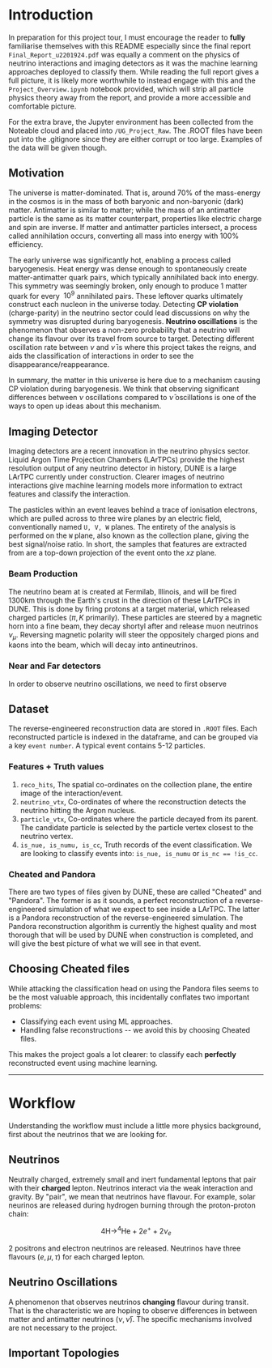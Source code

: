 # Introduction

In preparation for this project tour, I must encourage the reader to **fully** familiarise themselves with this README especially since the final report `Final_Report_u2201924.pdf` was equally a comment on the physics of neutrino interactions and imaging detectors as it was the machine learning approaches deployed to classify them. While reading the full report gives a full picture, it is likely more worthwhile to instead engage with this and the `Project_Overview.ipynb` notebook provided, which will strip all particle physics theory away from the report, and provide a more accessible and comfortable picture.

For the extra brave, the Jupyter environment has been collected from the Noteable cloud and placed into `/UG_Project_Raw`. The .ROOT files have been put into the .gitignore since they are either corrupt or too large. Examples of the data will be given though.

## Motivation

The universe is matter-dominated. That is, around 70% of the mass-energy in the cosmos is in the mass of both baryonic and non-baryonic (dark) matter. Antimatter is similar to matter; while the mass of an antimatter particle is the same as its matter counterpart, properties like electric charge and spin are inverse. If matter and antimatter particles intersect, a process called annihilation occurs, converting all mass into energy with 100% efficiency.

The early universe was significantly hot, enabling a process called baryogenesis. Heat energy was dense enough to spontaneously create matter-antimatter quark pairs, which typically annihilated back into energy. This symmetry was seemingly broken, only enough to produce 1 matter quark for every $~10^9$ annihilated pairs. These leftover quarks ultimately construct each nucleon in the universe today. Detecting **CP violation** (charge-parity) in the neutrino sector could lead discussions on why the symmetry was disrupted during baryogenesis. **Neutrino oscillations** is the phenomenon that observes a non-zero probability that a neutrino will change its flavour over its travel from source to target. Detecting different oscillation rate between $\nu$ and $\bar{\nu}$ is where this project takes the reigns, and aids the classification of interactions in order to see the disappearance/reappearance.

In summary, the matter in this universe is here due to a mechanism causing CP violation during baryogenesis. We think that observing significant differences between $\nu$ oscillations compared to $\bar{\nu}$ oscillations is one of the ways to open up ideas about this mechanism.

## Imaging Detector

Imaging detectors are a recent innovation in the neutrino physics sector. Liquid Argon Time Projection Chambers (LArTPCs) provide the highest resolution output of any neutrino detector in history, DUNE is a large LArTPC currently under construction. Clearer images of neutrino interactions give machine learning models more information to extract features and classify the interaction.

The pasticles within an event leaves behind a trace of ionisation electrons, which are pulled across to three wire planes by an electric field, conventionally named `U, V, W` planes. The entirety of the analysis is performed on the `W` plane, also known as the collection plane, giving the best signal/noise ratio. In short, the samples that features are extracted from are a top-down projection of the event onto the $xz$ plane.

### Beam Production

The neutrino beam at is created at Fermilab, Illinois, and will be fired 1300km through the Earth's crust in the direction of these LArTPCs in DUNE. This is done by firing protons at a target material, which released charged particles ($\pi, K$ primarily). These particles are steered by a magnetic horn into a fine beam, they decay shortyl after and release muon neutrinos $\nu_\mu$. Reversing magnetic polarity will steer the oppositely charged pions and kaons into the beam, which will decay into antineutrinos.

### Near and Far detectors

In order to observe neutrino oscillations, we need to first observe

## Dataset

The reverse-engineered reconstruction data are stored in `.ROOT` files. Each reconstructed particle is indexed in the dataframe, and can be grouped via a key `event number`. A typical event contains 5-12 particles.

### Features + Truth values

1. `reco_hits`, The spatial co-ordinates on the collection plane, the entire image of the interaction/event.
2. `neutrino_vtx`, Co-ordinates of where the reconstruction detects the neutrino hitting the Argon nucleus.
3. `particle_vtx`, Co-ordinates where the particle decayed from its parent. The candidate particle is selected by the particle vertex closest to the neutrino vertex.
4. `is_nue, is_numu, is_cc`, Truth records of the event classification. We are looking to classify events into: `is_nue, is_numu` or `is_nc == !is_cc`. 

### Cheated and Pandora

There are two types of files given by DUNE, these are called "Cheated" and "Pandora". The former is as it sounds, a perfect reconstruction of a reverse-engineered simulation of what we expect to see inside a LArTPC. The latter is a Pandora reconstruction of the reverse-engineered simulation. The Pandora reconstruction algorithm is currently the highest quality and most thorough that will be used by DUNE when construction is completed, and will give the best picture of what we will see in that event.

## Choosing Cheated files

While attacking the classification head on using the Pandora files seems to be the most valuable approach, this incidentally conflates two important problems:

- Classifying each event using ML approaches.
- Handling false reconstructions -- we avoid this by choosing Cheated files.

This makes the project goals a lot clearer: to classify each **perfectly** reconstructed event using machine learning.

---

# Workflow

Understanding the workflow must include a little more physics background, first about the neutrinos that we are looking for.

## Neutrinos

Neutrally charged, extremely small and inert fundamental leptons that pair with their **charged** lepton. Neutrinos interact via the weak interaction and gravity. By "pair", we mean that neutrinos have flavour. For example, solar neurinos are released during hydrogen burning through the proton-proton chain:

$$
4\text{H} \longrightarrow ^4\text{He} + 2e^+ + 2\nu_e
$$

2 positrons and electron neutrinos are released. Neutrinos have three flavours ($e, \mu, \tau$) for each charged lepton.

## Neutrino Oscillations

A phenomenon that observes neutrinos **changing** flavour during transit. That is the characteristic we are hoping to observe differences in between matter and antimatter neutrinos ($\nu, \bar{\nu}$). The specific mechanisms involved are not necessary to the project.

## Important Topologies

